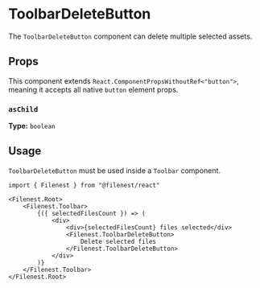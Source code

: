 # ToolbarDeleteButton

The `ToolbarDeleteButton` component can delete multiple selected assets.

## Props

This component extends `React.ComponentPropsWithoutRef<"button">`, meaning it accepts all native `button` element props.

### `asChild`

**Type:** `boolean`

## Usage

`ToolbarDeleteButton` must be used inside a `Toolbar` component.

```tsx
import { Filenest } from "@filenest/react"

<Filenest.Root>
    <Filenest.Toolbar>
        {({ selectedFilesCount }) => (
            <div>
                <div>{selectedFilesCount} files selected</div>
                <Filenest.ToolbarDeleteButton>
                    Delete selected files
                </Filenest.ToolbarDeleteButton>
            </div>
        )}
    </Filenest.Toolbar>
</Filenest.Root>
```
